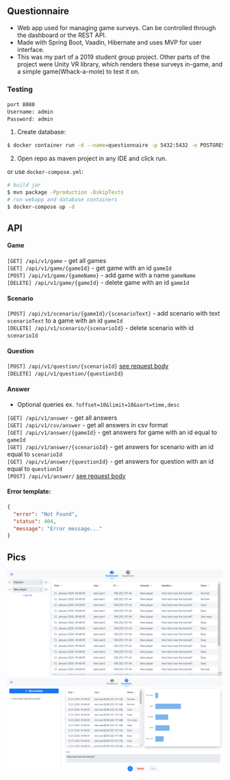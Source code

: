 ## Questionnaire

- Web app used for managing game surveys. Can be controlled through the dashboard or the REST API.
- Made with Spring Boot, Vaadin, Hibernate and uses MVP for user interface.
- This was my part of a 2019 student group project. Other parts of the project were Unity VR library, which renders
  these surveys in-game, and a simple game(Whack-a-mole) to test it on.

### Testing

`port 8080`\
`Username: admin`\
`Password: admin`

1) Create database:

```sh
$ docker container run -d --name=questionnaire -p 5432:5432 -e POSTGRES_PASSWORD=password -v ${HOME}/postgres/questionnaire:/var/lib/postgresql/data postgres:13.3-alpine
```

2) Open repo as maven project in any IDE and click run.

or use `docker-compose.yml`:

```sh
# build jar
$ mvn package -Pproduction -DskipTests
# run webapp and database containers
$ docker-compose up -d
```

## API

#### Game

`[GET] /api/v1/game` - get all games\
`[GET] /api/v1/game/{gameId}` - get game with an id `gameId`\
`[POST] /api/v1/game/{gameName}` - add game with a name `gameName`\
`[DELETE] /api/v1/game/{gameId}` - delete game with an id `gameId`

#### Scenario

`[POST] /api/v1/scenario/{gameId}/{scenarioText}` - add scenario with text `scenarioText` to a game with an id `gameId`\
`[DELETE] /api/v1/scenario/{scenarioId}` - delete scenario with id `scenarioId`

#### Question

`[POST] /api/v1/question/{scenarioId}` [see request body](src/main/java/edu/fer/project/questionnaire/dtos/requests/AddQuestionRequest.java)\
`[DELETE] /api/v1/question/{questionId}`

#### Answer

- Optional queries ex. `?offset=10&limit=10&sort=time,desc`

`[GET] /api/v1/answer` - get all answers\
`[GET] /api/v1/csv/answer` - get all answers in csv format\
`[GET] /api/v1/answer/{gameId}` - get answers for game with an id equal to `gameId`\
`[GET] /api/v1/answer/{scenarioId}` - get answers for scenario with an id equal to `scenarioId`\
`[GET] /api/v1/answer/{questionId}` - get answers for question with an id equal to `questionId`\
`[POST] /api/v1/answer/` [see request body](src/main/java/edu/fer/project/questionnaire/dtos/requests/AddAnswerRequest.java)

#### Error template:

```json
{
  "error": "Not Found",
  "status": 404,
  "message": "Error message..."
}
```

## Pics

![plot](./pics/questionnaire_1.png?raw=true "function")
![plot](./pics/questionnaire_2.png?raw=true "function")
